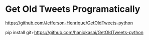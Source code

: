 # Get Old Tweets Programatically
https://github.com/Jefferson-Henrique/GetOldTweets-python

pip install git+https://github.com/haniokasai/GetOldTweets-python

